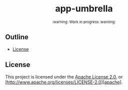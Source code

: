 <div align="center">
  <!-- <a href="https://github.com/zerocore-ai/app-umbrella" target="_blank">
    <img src="https://raw.githubusercontent.com/zerocore-ai/app-umbrella/main/assets/a_logo.png" alt="app-umbrella Logo" width="100"></img>
  </a> -->

  <h1 align="center">app-umbrella</h1>

  <!-- <p>
    <a href="https://crates.io/crates/app-umbrella">
      <img src="https://img.shields.io/crates/v/app-umbrella?label=crates" alt="Crate">
    </a>
    <a href="https://codecov.io/gh/zerocore-ai/app-umbrella">
      <img src="https://codecov.io/gh/zerocore-ai/app-umbrella/branch/main/graph/badge.svg?token=SOMETOKEN" alt="Code Coverage"/>
    </a>
    <a href="https://github.com/zerocore-ai/app-umbrella/actions?query=">
      <img src="https://github.com/zerocore-ai/app-umbrella/actions/workflows/tests_and_checks.yml/badge.svg" alt="Build Status">
    </a>
    <a href="https://github.com/zerocore-ai/app-umbrella/blob/main/LICENSE">
      <img src="https://img.shields.io/badge/License-Apache%202.0-blue.svg" alt="License">
    </a>
    <a href="https://docs.rs/app-umbrella">
      <img src="https://img.shields.io/static/v1?label=Docs&message=docs.rs&color=blue" alt="Docs">
    </a>
  </p> -->
</div>

<div align="center"><sub>:warning: Work in progress :warning:</sub></div>

##

## Outline

- [License](#license)

## License

This project is licensed under the [Apache License 2.0](./LICENSE), or
[http://www.apache.org/licenses/LICENSE-2.0][apache].

[apache]: https://www.apache.org/licenses/LICENSE-2.0
